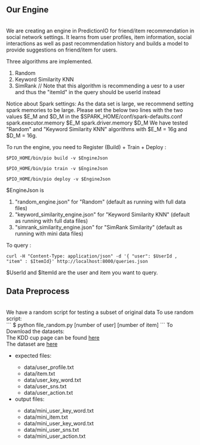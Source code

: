 <h2>Our Engine</h2><br/>
We are creating an engine in PredictionIO for friend/item recommendation in social network settings. It learns from user profiles, item information, social interactions as well as past recommendation history and builds a model to provide suggestions on friend/item for users.

Three algorithms are implemented.
1. Random
2. Keyword Similarity KNN
3. SimRank // Note that this algorithm is recommending a uesr to a user and thus the "itemId" in the query should be userId instead

Notice about Spark settings:
As the data set is large, we recommend setting spark memories to be large.
Please set the below two lines with the two values $E_M and $D_M in the $SPARK_HOME/conf/spark-defaults.conf
spark.executor.memory $E_M
spark.driver.memory $D_M
We have tested "Random" and "Keyword Similarity KNN" algorithms with $E_M = 16g and $D_M = 16g.

To run the engine, you need to Register (Build) + Train + Deploy : 

```
$PIO_HOME/bin/pio build -v $EngineJson

$PIO_HOME/bin/pio train -v $EngineJson

$PIO_HOME/bin/pio deploy -v $EngineJson
```

$EngineJson is

1. "random_engine.json" for "Random" (default as running with full data files)
2. "keyword_similarity_engine.json" for "Keyword Similarity KNN" (default as running with full data files)
3. "simrank_similarity_engine.json" for "SimRank Similarity" (default as running with mini data files)

To query :

```
curl -H "Content-Type: application/json" -d '{ "user": $UserId , "item" : $ItemId}' http://localhost:8000/queries.json
```

$UserId and $ItemId are the user and item you want to query.

<h2>Data Preprocess</h2><br/>
We have a random script for testing a subset of original data
To use random script:<br/>
```
$ python file_random.py [number of user] [number of item] 
```
To Download the datasets:<br/>
The KDD cup page can be found <a href="https://www.kddcup2012.org/c/kddcup2012-track1">here</a><br/>
The dataset are <a href="https://www.kddcup2012.org/c/kddcup2012-track1/data">here</a><br/>
<ul>
  <li>expected files:</li> 
    <ul>
      <li>data/user_profile.txt</li>
      <li>data/item.txt</li>
      <li>data/user_key_word.txt</li>
      <li>data/user_sns.txt</li>
      <li>data/user_action.txt</li>
    </ul>
  <li>output files:</li>
    <ul>
      <li>data/mini_user_key_word.txt</li>
      <li>data/mini_item.txt</li>
      <li>data/mini_user_key_word.txt</li>
      <li>data/mini_user_sns.txt</li>
      <li>data/mini_user_action.txt</li>
    </ul>
</ul>
